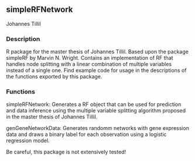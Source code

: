## simpleRFNetwork
Johannes Tillil

### Description
R package for the master thesis of Johannes Tillil. Based upon the package simpleRF by Marvin N. Wright. Contains an implementation of RF that handles node splitting with a linear combination of multiple variables instead of a single one. Find example code for usage in the descriptions of the functions exported by this package.

### Functions
simpleRFNetwork: Generates a RF object that can be used for prediction and data inference using the multiple variable splitting algorithm proposed in the master thesis of Johannes Tillil.

genGeneNetworkData: Generates randomm networks with gene expression data and draws a binary label for each observation using a logistic regression model.

Be careful, this package is not extensively tested!
